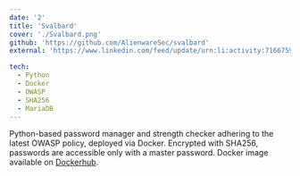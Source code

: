 ```yaml
---
date: '2'
title: 'Svalbard'
cover: './Svalbard.png'
github: 'https://github.com/AlienwareSec/svalbard'
external: 'https://www.linkedin.com/feed/update/urn:li:activity:7166759999245938688/?originTrackingId=Ns7yiKeBSIOpo%2BRdJqv39Q%3D%3D'

tech:
  - Python
  - Docker
  - OWASP
  - SHA256
  - MariaDB
---
```


Python-based password manager and strength checker adhering to the latest OWASP policy, deployed via Docker. Encrypted with SHA256, passwords are accessible only with a master password. Docker image available on [Dockerhub](https://hub.docker.com/r/pawangambhir/svalbard).
